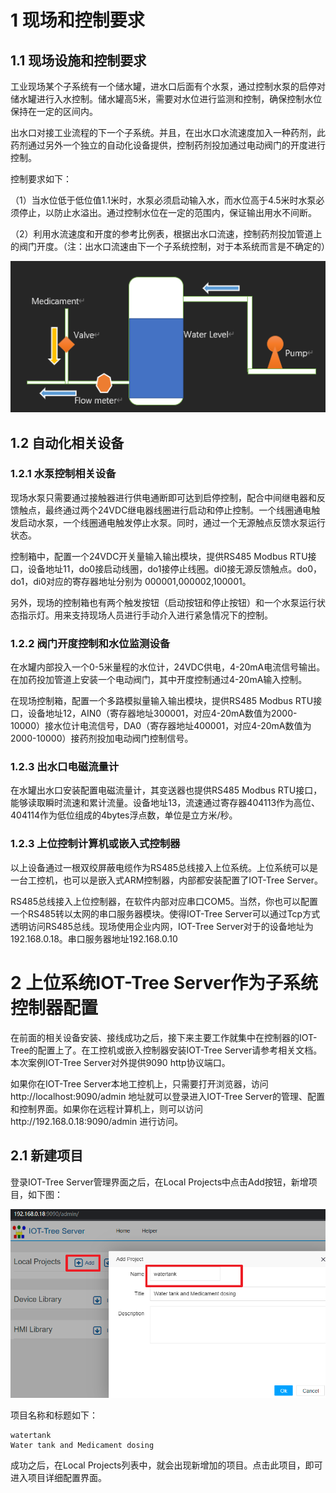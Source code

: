 



# 1 现场和控制要求

## 1.1 现场设施和控制要求

工业现场某个子系统有一个储水罐，进水口后面有个水泵，通过控制水泵的启停对储水罐进行入水控制。储水罐高5米，需要对水位进行监测和控制，确保控制水位保持在一定的区间内。

出水口对接工业流程的下一个子系统。并且，在出水口水流速度加入一种药剂，此药剂通过另外一个独立的自动化设备提供，控制药剂投加通过电动阀门的开度进行控制。

控制要求如下：

（1）当水位低于低位值1.1米时，水泵必须启动输入水，而水位高于4.5米时水泵必须停止，以防止水溢出。通过控制水位在一定的范围内，保证输出用水不间断。

（2）利用水流速度和开度的参考比例表，根据出水口流速，控制药剂投加管道上的阀门开度。（注：出水口流速由下一个子系统控制，对于本系统而言是不确定的）

<img src="../img/case_auto1.png"/>

## 1.2 自动化相关设备

### 1.2.1 水泵控制相关设备

现场水泵只需要通过接触器进行供电通断即可达到启停控制，配合中间继电器和反馈触点，最终通过两个24VDC继电器线圈进行启动和停止控制。一个线圈通电触发启动水泵，一个线圈通电触发停止水泵。同时，通过一个无源触点反馈水泵运行状态。

控制箱中，配置一个24VDC开关量输入输出模块，提供RS485 Modbus RTU接口，设备地址11，do0接启动线圈，do1接停止线圈。di0接无源反馈触点。do0，do1，di0对应的寄存器地址分别为 000001,000002,100001。

另外，现场的控制箱也有两个触发按钮（启动按钮和停止按钮）和一个水泵运行状态指示灯。用来支持现场人员进行手动介入进行紧急情况下的控制。

### 1.2.2 阀门开度控制和水位监测设备

在水罐内部投入一个0-5米量程的水位计，24VDC供电，4-20mA电流信号输出。在加药投加管道上安装一个电动阀门，其中开度控制通过4-20mA输入控制。

在现场控制箱，配置一个多路模拟量输入输出模块，提供RS485 Modbus RTU接口，设备地址12，AIN0（寄存器地址300001，对应4-20mA数值为2000-10000）接水位计电流信号，DA0（寄存器地址400001，对应4-20mA数值为2000-10000）接药剂投加电动阀门控制信号。

### 1.2.3 出水口电磁流量计

在水罐出水口安装配置电磁流量计，其变送器也提供RS485 Modbus RTU接口，能够读取瞬时流速和累计流量。设备地址13，流速通过寄存器404113作为高位、404114作为低位组成的4bytes浮点数，单位是立方米/秒。

### 1.2.3 上位控制计算机或嵌入式控制器

以上设备通过一根双绞屏蔽电缆作为RS485总线接入上位系统。上位系统可以是一台工控机，也可以是嵌入式ARM控制器，内部都安装配置了IOT-Tree Server。

RS485总线接入上位控制器，在软件内部对应串口COM5。当然，你也可以配置一个RS485转以太网的串口服务器模块。使得IOT-Tree Server可以通过Tcp方式透明访问RS485总线。现场使用企业内网，IOT-Tree Server对于的设备地址为192.168.0.18。串口服务器地址192.168.0.10

# 2 上位系统IOT-Tree Server作为子系统控制器配置

在前面的相关设备安装、接线成功之后，接下来主要工作就集中在控制器的IOT-Tree的配置上了。在工控机或嵌入控制器安装IOT-Tree Server请参考相关文档。本次案例IOT-Tree Server对外提供9090 http协议端口。

如果你在IOT-Tree Server本地工控机上，只需要打开浏览器，访问http://localhost:9090/admin 地址就可以登录进入IOT-Tree Server的管理、配置和控制界面。如果你在远程计算机上，则可以访问http://192.168.0.18:9090/admin 进行访问。

## 2.1 新建项目

登录IOT-Tree Server管理界面之后，在Local Projects中点击Add按钮，新增项目，如下图：

<img src="../img/case_auto2.png">

项目名称和标题如下：
```
watertank
Water tank and Medicament dosing
```
成功之后，在Local Projects列表中，就会出现新增加的项目。点击此项目，即可进入项目详细配置界面。
